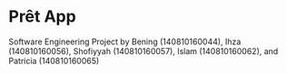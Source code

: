 # Prêt App

Software Engineering Project by Bening (140810160044), Ihza (140810160056), Shofiyyah (140810160057), Islam (140810160062), and Patricia (140810160065) 
